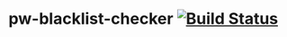 # pw-blacklist-checker [![Build Status](https://travis-ci.org/Werpanta/pw-blacklist-checker.svg?branch=master)](https://travis-ci.org/Werpanta/pw-blacklist-checker)
